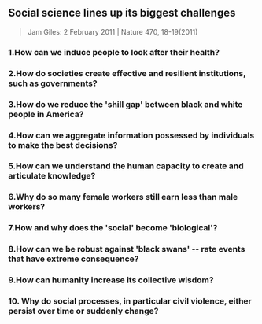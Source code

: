 ## Social science lines up its biggest challenges

> Jam Giles: 2 February 2011 | Nature 470, 18-19(2011)

### 1.How can we induce people to look after their health?

### 2.How do societies create effective and resilient institutions, such as governments?

### 3.How do we reduce the 'shill gap' between black and white people in America?

### 4.How can we aggregate information possessed by individuals to make the best decisions?

### 5.How can we understand the human capacity to create and articulate knowledge?

### 6.Why do so many female workers still earn less than male workers?

### 7.How and why does the 'social' become 'biological'?

### 8.How can we be robust against 'black swans' -- rate events that have extreme consequence?

### 9.How can humanity increase its collective wisdom?

### 10. Why do social processes, in particular civil violence, either persist over time or suddenly change?

